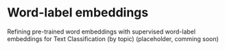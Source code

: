 # Word-label embeddings
Refining pre-trained word embeddings with supervised word-label embeddings for Text Classification (by topic)
(placeholder, comming soon)
